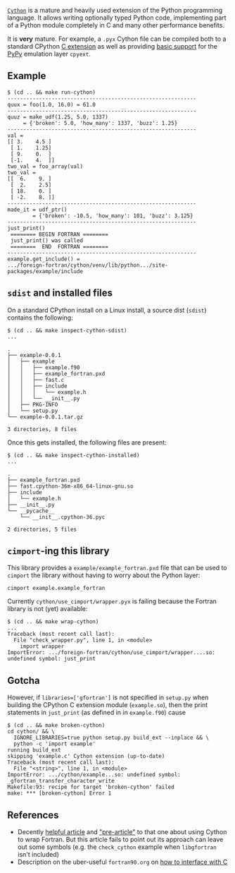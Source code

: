 [`Cython`][1] is a mature and heavily used extension of the Python
programming language. It allows writing optionally typed Python code,
implementing part of a Python module completely in C and many other
performance benefits.

It is **very** mature. For example, a `.pyx` Cython file can be compiled
both to a standard CPython [C extension][2] as well as providing
[basic support][3] for the [PyPy][4] emulation layer `cpyext`.

## Example

```
$ (cd .. && make run-cython)
------------------------------------------------------------
quux = foo(1.0, 16.0) = 61.0
------------------------------------------------------------
quuz = make_udf(1.25, 5.0, 1337)
     = {'broken': 5.0, 'how_many': 1337, 'buzz': 1.25}
------------------------------------------------------------
val =
[[ 3.    4.5 ]
 [ 1.    1.25]
 [ 9.    0.  ]
 [-1.    4.  ]]
two_val = foo_array(val)
two_val =
[[  6.    9. ]
 [  2.    2.5]
 [ 18.    0. ]
 [ -2.    8. ]]
------------------------------------------------------------
made_it = udf_ptr()
        = {'broken': -10.5, 'how_many': 101, 'buzz': 3.125}
------------------------------------------------------------
just_print()
 ======== BEGIN FORTRAN ========
 just_print() was called
 ========  END  FORTRAN ========
------------------------------------------------------------
example.get_include() =
.../foreign-fortran/cython/venv/lib/python.../site-packages/example/include
```

## `sdist` and installed files

On a standard CPython install on a Linux install, a source dist (`sdist`)
contains the following:

```
$ (cd .. && make inspect-cython-sdist)
...

.
├── example-0.0.1
│   ├── example
│   │   ├── example.f90
│   │   ├── example_fortran.pxd
│   │   ├── fast.c
│   │   ├── include
│   │   │   └── example.h
│   │   └── __init__.py
│   ├── PKG-INFO
│   └── setup.py
└── example-0.0.1.tar.gz

3 directories, 8 files
```

Once this gets installed, the following files are present:

```
$ (cd .. && make inspect-cython-installed)
...

.
├── example_fortran.pxd
├── fast.cpython-36m-x86_64-linux-gnu.so
├── include
│   └── example.h
├── __init__.py
└── __pycache__
    └── __init__.cpython-36.pyc

2 directories, 5 files
```

## `cimport`-ing this library

This library provides a `example/example_fortran.pxd` file
that can be used to `cimport` the library without having to
worry about the Python layer:

```
cimport example.example_fortran
```

Currently `cython/use_cimport/wrapper.pyx` is failing because
the Fortran library is not (yet) available:

```
$ (cd .. && make wrap-cython)
...
Traceback (most recent call last):
  File "check_wrapper.py", line 1, in <module>
    import wrapper
ImportError: .../foreign-fortran/cython/use_cimport/wrapper....so: undefined symbol: just_print
```

## Gotcha

However, if `libraries=['gfortran']` is not specified in `setup.py` when
building the CPython C extension module (`example.so`), then the print
statements in `just_print` (as defined in in `example.f90`) cause

```
$ (cd .. && make broken-cython)
cd cython/ && \
  IGNORE_LIBRARIES=true python setup.py build_ext --inplace && \
  python -c 'import example'
running build_ext
skipping 'example.c' Cython extension (up-to-date)
Traceback (most recent call last):
  File "<string>", line 1, in <module>
ImportError: .../cython/example...so: undefined symbol: _gfortran_transfer_character_write
Makefile:93: recipe for target 'broken-cython' failed
make: *** [broken-cython] Error 1
```

## References

- Decently [helpful article][5] and ["pre-article"][6] to that one about
  using Cython to wrap Fortran. But this article fails to point out
  its approach can leave out some symbols (e.g. the `check_cython`
  example when `libgfortran` isn't included)
- Description on the uber-useful `fortran90.org` on
  [how to interface with C][7]

[1]: https://cython.readthedocs.io/
[2]: https://docs.python.org/3.6/extending/extending.html
[3]: https://cython.readthedocs.io/en/latest/src/userguide/pypy.html
[4]: https://pypy.org/
[5]: https://maurow.bitbucket.io/notes/calling_fortran_from_python.html
[6]: https://maurow.bitbucket.io/notes/calling_fortran_from_c.html
[7]: http://www.fortran90.org/src/best-practices.html#interfacing-with-c
